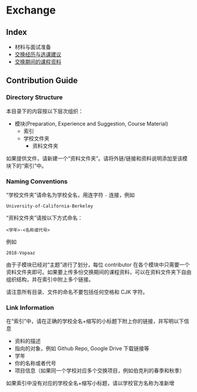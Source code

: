 # Exchange

## Index

- 材料与面试准备
- [交换经历与选课建议](Experience-and-Suggestion/index.md)
- [交换期间的课程资料](Course-Material/index.md)

## Contribution Guide

### Directory Structure

本目录下的内容按以下层次组织：

- 模块(Preparation, Experience and Suggestion, Course Material)
    - 索引
    - 学校文件夹
        - 资料文件夹

如果提供文件，请新建一个“资料文件夹”。请将外链/链接和资料说明添加至该模块下的“索引”中。

### Naming Conventions

“学校文件夹”请命名为学校全名，用连字符 `-` 连接，例如

```
University-of-California-Berkeley
```

“资料文件夹”请按以下方式命名：

```
<学年>-<名称或代号>
```

例如

```
2018-Vopaaz
```

由于子模块已经对“主题”进行了划分，每位 contributor 在各个模块中只需要一个资料文件夹即可。如果要上传多份交换期间的课程资料，可以在资料文件夹下自由组织结构，并在索引中附上多个链接。

请注意所有目录、文件的命名不要包括任何空格和 CJK 字符。

### Link Information

在“索引”中，请在正确的学校全名+缩写的小标题下附上你的链接，并写明以下信息

- 资料的描述
- 指向的对象，例如 Github Repo, Google Drive 下载链接等
- 学年
- 你的名称或者代号
- 项目信息（如果同一个学校对应多个交换项目，例如伯克利的春季和秋季）

如果索引中没有对应的学校全名+缩写小标题，请以学校官方名称为准新增

